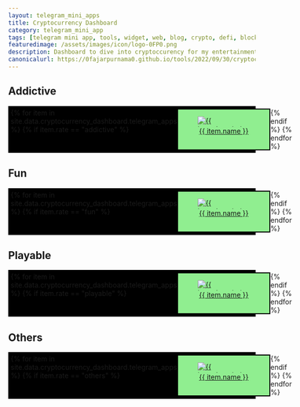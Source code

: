 ```yaml
---
layout: telegram_mini_apps
title: Cryptocurrency Dashboard
category: telegram_mini_app
tags: [telegram mini app, tools, widget, web, blog, crypto, defi, blockchain, news, information, dashboard]
featuredimage: /assets/images/icon/logo-0FP0.png
description: Dashboard to dive into cryptoccurency for my entertainment and hopefully others can enjoy as well.
canonicalurl: https://0fajarpurnama0.github.io/tools/2022/09/30/cryptocurrency-dashboard
---
```

<style>
  .wrapper {
    display: flex;
  }

  .wrapper > * {
    width: 100%;
  }

  .grid-container-6-3 {
    display: grid;
    grid-template-columns: auto auto;
    background-color: black;
    padding: 5px;
  }

  @media screen and (min-width: 1000px) {
	  .grid-container-6-3 {
		  display: grid;
		  grid-template-columns: auto auto auto auto auto auto;
	  }
  }

  @media screen and (min-width: 800px) and (max-width: 1000px) {
	  .grid-container-6-3 {
		  display: grid;
		  grid-template-columns: auto auto auto auto auto;
	  }
  }

  @media screen and (min-width: 600px) and (max-width: 800px) {
	  .grid-container-6-3 {
		  display: grid;
		  grid-template-columns: auto auto auto auto;
	  }
  }

  @media screen and (min-width: 400px) and (max-width: 600px) {
	  .grid-container-6-3 {
		  display: grid;
		  grid-template-columns: auto auto auto;
	  }
  }

  .grid-item-6-3 {
    background-color: lightgreen;
    border: 2px solid black;
  }

  .grid-item-6-3 > figure > figcaption {
    text-align: center;
  }

  .grid-item-6-3 > figure > img {
    max-height:1.5em;
    display: block;
    margin-left: auto;
    margin-right: auto;
  }

  .grid-item-6-3:hover {
    background-color: yellow;
  }
</style>

<h2>Addictive</h2>
<div class="grid-container-6-3">
  {% for item in site.data.cryptocurrency_dashboard.telegram_apps %}
  {% if item.rate == "addictive" %}
  <a href="{{ item.link }}" target="_blank" class="grid-item-6-3">
    <figure>
    <img src="{{ item.icon }}" alt="{{ item.description }}"/>
    <figcaption>{{ item.name }}</figcaption>
    </figure>
  </a>
  {% endif %}
  {% endfor %}
</div>

<h2>Fun</h2>
<div class="grid-container-6-3">
  {% for item in site.data.cryptocurrency_dashboard.telegram_apps %}
  {% if item.rate == "fun" %}
  <a href="{{ item.link }}" target="_blank" class="grid-item-6-3">
    <figure>
    <img src="{{ item.icon }}" alt="{{ item.description }}"/>
    <figcaption>{{ item.name }}</figcaption>
    </figure>
  </a>
  {% endif %}
  {% endfor %}
</div>

<h2>Playable</h2>
<div class="grid-container-6-3">
  {% for item in site.data.cryptocurrency_dashboard.telegram_apps %}
  {% if item.rate == "playable" %}
  <a href="{{ item.link }}" target="_blank" class="grid-item-6-3">
    <figure>
    <img src="{{ item.icon }}" alt="{{ item.description }}"/>
    <figcaption>{{ item.name }}</figcaption>
    </figure>
  </a>
  {% endif %}
  {% endfor %}
</div>

<h2>Others</h2>
<div class="grid-container-6-3">
  {% for item in site.data.cryptocurrency_dashboard.telegram_apps %}
  {% if item.rate == "others" %}
  <a href="{{ item.link }}" target="_blank" class="grid-item-6-3">
    <figure>
    <img src="{{ item.icon }}" alt="{{ item.description }}"/>
    <figcaption>{{ item.name }}</figcaption>
    </figure>
  </a>
  {% endif %}
  {% endfor %}
</div>
